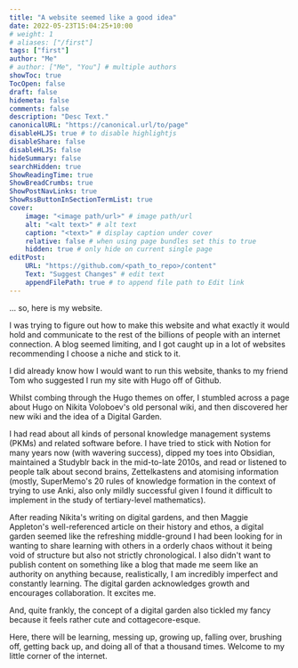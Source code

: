 ```yaml
---
title: "A website seemed like a good idea"
date: 2022-05-23T15:04:25+10:00
# weight: 1
# aliases: ["/first"]
tags: ["first"]
author: "Me"
# author: ["Me", "You"] # multiple authors
showToc: true
TocOpen: false
draft: false
hidemeta: false
comments: false
description: "Desc Text."
canonicalURL: "https://canonical.url/to/page"
disableHLJS: true # to disable highlightjs
disableShare: false
disableHLJS: false
hideSummary: false
searchHidden: true
ShowReadingTime: true
ShowBreadCrumbs: true
ShowPostNavLinks: true
ShowRssButtonInSectionTermList: true
cover:
    image: "<image path/url>" # image path/url
    alt: "<alt text>" # alt text
    caption: "<text>" # display caption under cover
    relative: false # when using page bundles set this to true
    hidden: true # only hide on current single page
editPost:
    URL: "https://github.com/<path_to_repo>/content"
    Text: "Suggest Changes" # edit text
    appendFilePath: true # to append file path to Edit link
---
```


... so, here is my website. 

I was trying to figure out how to make this website and what exactly it would hold and communicate to the rest of the billions of people with an internet connection. A blog seemed limiting, and I got caught up in a lot of websites recommending I choose a niche and stick to it. 

I did already know how I would want to run this website, thanks to my friend Tom who suggested I run my site with Hugo off of Github. 

Whilst combing through the Hugo themes on offer, I stumbled across a page about Hugo on Nikita Voloboev's old personal wiki, and then discovered her new wiki and the idea of a Digital Garden. 

I had read about all kinds of personal knowledge management systems (PKMs) and related software before. I have tried to stick with Notion for many years now (with wavering success), dipped my toes into Obsidian, maintained a Studyblr back in the mid-to-late 2010s, and read or listened to people talk about second brains, Zettelkastens and atomising information (mostly, SuperMemo's 20 rules of knowledge formation in the context of trying to use Anki, also only mildly successful given I found it difficult to implement in the study of tertiary-level mathematics). 

After reading Nikita's writing on digital gardens, and then Maggie Appleton's well-referenced article on their history and ethos, a digital garden seemed like the refreshing middle-ground I had been looking for in wanting to share learning with others in a orderly chaos without it being void of structure but also not strictly chronological. I also didn't want to publish content on something like a blog that made me seem like an authority on anything because, realistically, I am incredibly imperfect and constantly learning. The digital garden acknowledges growth and encourages collaboration. It excites me. 

And, quite frankly, the concept of a digital garden also tickled my fancy because it feels rather cute and cottagecore-esque. 

Here, there will be learning, messing up, growing up, falling over, brushing off, getting back up, and doing all of that a thousand times. Welcome to my little corner of the internet. 